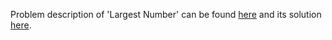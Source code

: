 Problem description of 'Largest Number' can be found [here](https://leetcode.com/problems/largest-number/description/) and its solution [here](https://github.com/aurimas13/Solutions-To-Problems/blob/main/LeetCode/Python%20Solutions/Largest%20Number/largest.py).